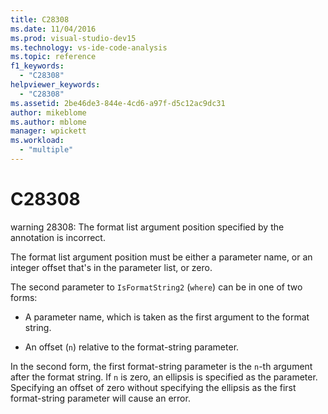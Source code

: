 ```yaml
---
title: C28308
ms.date: 11/04/2016
ms.prod: visual-studio-dev15
ms.technology: vs-ide-code-analysis
ms.topic: reference
f1_keywords:
  - "C28308"
helpviewer_keywords:
  - "C28308"
ms.assetid: 2be46de3-844e-4cd6-a97f-d5c12ac9dc31
author: mikeblome
ms.author: mblome
manager: wpickett
ms.workload:
  - "multiple"
---
```

# C28308
warning 28308: The format list argument position specified by the annotation is incorrect.

 The format list argument position must be either a parameter name, or an integer offset that's in the parameter list, or zero.

 The second parameter to `IsFormatString2` (`where`) can be in one of two forms:

-   A parameter name, which is taken as the first argument to the format string.

-   An offset (`n`) relative to the format-string parameter.

 In the second form, the first format-string parameter is the `n`-th argument after the format string. If `n` is zero, an ellipsis is specified as the parameter. Specifying an offset of zero without specifying the ellipsis as the first format-string parameter will cause an error.